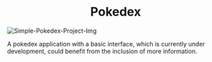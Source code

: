 <div align="center">
    <h1>Pokedex</h1>
</div>

<img src='https://i.postimg.cc/QdjC4pyd/Simple-Pokedex-Project-Img.png' border='0' alt='Simple-Pokedex-Project-Img'/>

A pokedex application with a basic interface, which is currently under development, could benefit from the inclusion of more information.